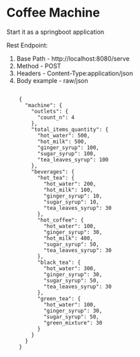 <h1>Coffee Machine</h1>

Start it as a springboot application

Rest Endpoint:

1. Base Path - http://localhost:8080/serve
2. Method - POST
3. Headers - 
	Content-Type:application/json
4. Body example - 
	raw/json
<code> 
	{
  	  "machine": {
  	    "outlets": {
  	      "count_n": 4
  	    },
  	    "total_items_quantity": {
  	      "hot_water": 500,
  	      "hot_milk": 500,
  	      "ginger_syrup": 100,
  	      "sugar_syrup": 100,
  	      "tea_leaves_syrup": 100
  	    },
  	    "beverages": {
  	      "hot_tea": {
  	        "hot_water": 200,
  	        "hot_milk": 100,
  	        "ginger_syrup": 10,
  	        "sugar_syrup": 10,
  	        "tea_leaves_syrup": 30
  	      },
  	      "hot_coffee": {
  	        "hot_water": 100,
  	        "ginger_syrup": 30,
  	        "hot_milk": 400,
  	        "sugar_syrup": 50,
  	        "tea_leaves_syrup": 30
  	      },
  	      "black_tea": {
  	        "hot_water": 300,
  	        "ginger_syrup": 30,
  	        "sugar_syrup": 50,
  	        "tea_leaves_syrup": 30
  	      },
  	      "green_tea": {
  	        "hot_water": 100,
  	        "ginger_syrup": 30,
  	        "sugar_syrup": 50,
  	        "green_mixture": 30
  	      }
  	    }
  	  }
	}
</code>
